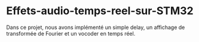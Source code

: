 # Effets-audio-temps-reel-sur-STM32
Dans ce projet, nous avons implémenté un simple delay, un affichage de transformée de Fourier et un vocoder en temps réel.

